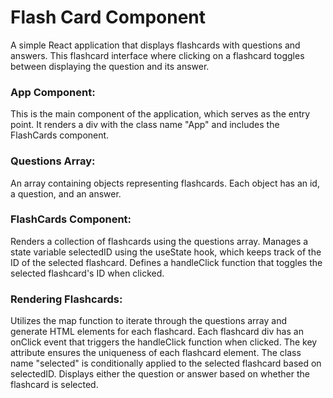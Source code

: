 # Flash Card Component

A simple React application that displays flashcards with questions and answers. This flashcard interface where clicking on a flashcard toggles between displaying the question and its answer.

### App Component:

This is the main component of the application, which serves as the entry point.
It renders a div with the class name "App" and includes the FlashCards component.

### Questions Array:

An array containing objects representing flashcards. Each object has an id, a question, and an answer.

### FlashCards Component:

Renders a collection of flashcards using the questions array.
Manages a state variable selectedID using the useState hook, which keeps track of the ID of the selected flashcard.
Defines a handleClick function that toggles the selected flashcard's ID when clicked.

### Rendering Flashcards:

Utilizes the map function to iterate through the questions array and generate HTML elements for each flashcard.
Each flashcard div has an onClick event that triggers the handleClick function when clicked.
The key attribute ensures the uniqueness of each flashcard element.
The class name "selected" is conditionally applied to the selected flashcard based on selectedID.
Displays either the question or answer based on whether the flashcard is selected.
